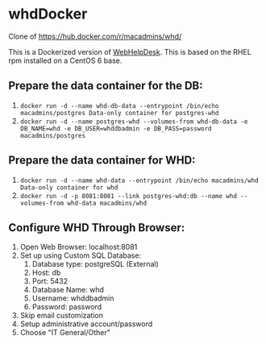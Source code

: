 whdDocker
=========

Clone of https://hub.docker.com/r/macadmins/whd/

This is a Dockerized version of [WebHelpDesk](http://www.webhelpdesk.com/).  This is based on the RHEL rpm installed on a CentOS 6 base.


Prepare the data container for the DB:
-----

1. `docker run -d --name whd-db-data --entrypoint /bin/echo macadmins/postgres Data-only container for postgres-whd`
2. `docker run -d --name postgres-whd --volumes-from whd-db-data -e DB_NAME=whd -e DB_USER=whddbadmin -e DB_PASS=password macadmins/postgres`

Prepare the data container for WHD:
-----

1. `docker run -d --name whd-data --entrypoint /bin/echo macadmins/whd Data-only container for whd`
2. `docker run -d -p 8081:8081 --link postgres-whd:db --name whd --volumes-from whd-data macadmins/whd`


Configure WHD Through Browser:
----

1. Open Web Browser: localhost:8081
2. Set up using Custom SQL Database:
      1. Database type: postgreSQL (External)
      2. Host: db
      3. Port: 5432
      4. Database Name: whd
      5. Username: whddbadmin
      6. Password: password
3. Skip email customization
4. Setup administrative account/password
5. Choose "IT General/Other"

